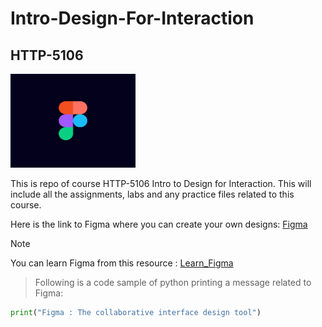 # Intro-Design-For-Interaction
## HTTP-5106

<img src=./figma.png alt="Figma" width="200" height="150">  

This is repo of course HTTP-5106 Intro to Design for Interaction. 
This will include all the assignments, labs and any practice files related to this course.

Here is the link to Figma where you can create your own designs:
[Figma](https://www.figma.com/)

>[!Note]  
You can learn Figma from this resource : [Learn_Figma](https://www.figma.com/resource-library/design-basics/)


>Following is a code sample of python printing a message related to Figma:
```python
print("Figma : The collaborative interface design tool")
```